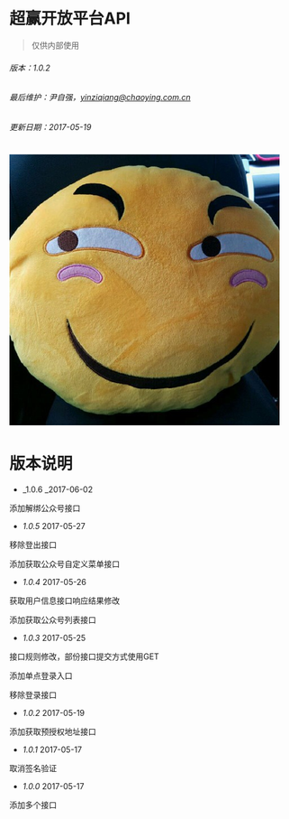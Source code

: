 # 超赢开放平台API

> 仅供内部使用

###### 版本：1.0.2

###### 最后维护：尹自强，yinziqiang@chaoying.com.cn

###### 更新日期：2017-05-19

# ![](/assets/尹自强7.jpg)

# 版本说明

* _1.0.6  _2017-06-02

添加解绑公众号接口

* _1.0.5_  2017-05-27

移除登出接口

添加获取公众号自定义菜单接口

* _1.0.4_  2017-05-26

获取用户信息接口响应结果修改

添加获取公众号列表接口

* _1.0.3_  2017-05-25

接口规则修改，部份接口提交方式使用GET

添加单点登录入口

移除登录接口

* _1.0.2_  2017-05-19

添加获取预授权地址接口

* _1.0.1_  2017-05-17

取消签名验证

* _1.0.0_  2017-05-17

添加多个接口

